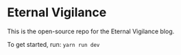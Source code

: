 # Eternal Vigilance

This is the open-source repo for the Eternal Vigilance blog.

To get started, run:
`yarn run dev` 
